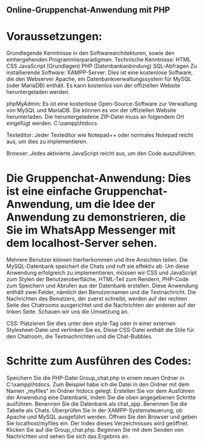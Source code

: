 ## Online-Gruppenchat-Anwendung mit PHP

 # Voraussetzungen:
 Grundlegende Kenntnisse in den Softwarearchitekturen, sowie den einhergehenden Programmierparadigmen.
 Technische Kenntnisse:
 HTML CSS JavaScript (Grundlagen) PHP (Datenbankanbindung) SQL-Abfragen
 Zu installierende Software:
 XAMPP-Server: Dies ist eine kostenlose Software, die den Webserver Apache, ein Datenbankverwaltungssystem für MySQL (oder MariaDB) enthält.
 Es kann kostenlos von der offiziellen Website heruntergeladen werden.

 phpMyAdmin: Es ist eine kostenlose Open-Source-Software zur Verwaltung von MySQL und MariaDB.
 Sie können es von der offiziellen Website herunterladen. Die heruntergeladene ZIP-Datei muss an folgendem Ort eingefügt werden. C:\xampp\htdocs

 Texteditor: Jeder Texteditor wie Notepad++ oder normales Notepad reicht aus, um dies zu implementieren.

 Browser: Jedes aktivierte JavaScript reicht aus, um den Code auszuführen.

 # Die Gruppenchat-Anwendung: Dies ist eine einfache Gruppenchat-Anwendung, um die Idee der Anwendung zu demonstrieren, die Sie im WhatsApp Messenger mit dem localhost-Server sehen.
 Mehrere Benutzer können hierherkommen und ihre Ansichten teilen. Die MySQL-Datenbank speichert die Chats und ruft sie effektiv ab.
 Um diese Anwendung erfolgreich zu implementieren, müssen wir CSS und JavaScript zum Stylen der Benutzeroberfläche, HTML-Teil zum Rendern,
 PHP-Code zum Speichern und Abrufen aus der Datenbank erstellen. Diese Anwendung enthält zwei Felder, nämlich den Benutzernamen und die Textnachricht. Die Nachrichten des Benutzers,
 der zuerst schreibt, werden auf der rechten Seite des Chatrooms ausgerichtet und die Nachrichten der anderen auf der linken Seite. Schauen wir uns die Umsetzung an.

 CSS: Platzieren Sie dies unter dem style-Tag oder in einer externen Stylesheet-Datei und verlinken Sie es. Diese CSS-Datei enthält die Stile für den Chatroom,
 die Textnachrichten und die Chat-Bubbles.

 # Schritte zum Ausführen des Codes:

 Speichern Sie die PHP-Datei Group_chat.php in einem neuen Ordner in C:\xampp\htdocs. Zum Beispiel habe ich die Datei in den Ordner mit dem Namen „myfiles“ im Ordner htdocs gelegt.
 Erstellen Sie vor dem Ausführen der Anwendung eine Datenbank, indem Sie die oben angegebenen Schritte ausführen. Benennen Sie die Datenbank als chat_app. Benennen Sie die Tabelle als Chats.
 Überprüfen Sie in der XAMPP-Systemsteuerung, ob Apache und MySQL ausgeführt werden.
 Öffnen Sie den Browser und geben Sie localhost/myfiles ein. Der Index dieses Verzeichnisses wird geöffnet. Klicken Sie auf die Group_chat.php.
 Beginnen Sie mit dem Senden von Nachrichten und sehen Sie sich das Ergebnis an.
